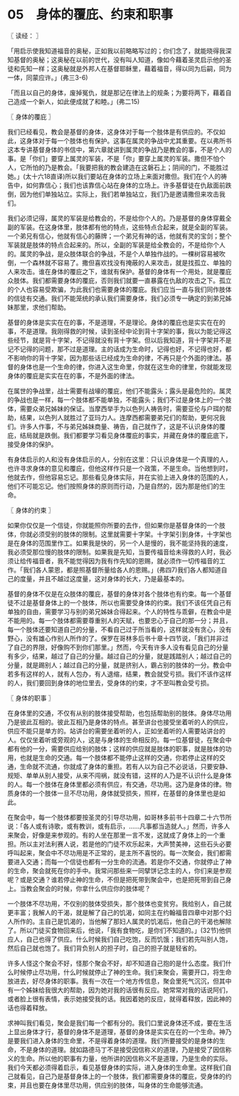 # 05　身体的覆庇、约束和职事



〖 读经： 〗

「用启示使我知道福音的奥秘，正如我以前略略写过的；你们念了，就能晓得我深知基督的奥秘；这奥秘在以前的世代，没有叫人知道，像如今藉着圣灵启示他的圣徒和先知一样；这奥秘就是外邦人在基督耶稣里，藉着福音，得以同为后嗣，同为一体，同蒙应许。」(弗三3-6)

「而且以自己的身体，废掉冤仇，就是那记在律法上的规条；为要将两下，藉着自己造成一个新人，如此便成就了和睦。」(弗二15)



〖 身体的覆庇 〗

我们已经看见，教会是基督的身体，这身体对于每一个肢体是有供应的。不仅如此，这身体对于每一个肢体也有保护。这事在属灵的争战中尤其重要。在以弗所书这本专讲基督身体的书信中，第六章就讲到属灵的争战乃是教会的事，不是个人的事。是「你们」要穿上属灵的军装，不是「你」要穿上属灵的军装。撒但不怕个人，它所怕的乃是教会。「我要把我的教会建造在这磐石上；阴间的门，不能胜过她。」(太十六18直译)所以我们要站在身体的立场上来面对撒但。我们在个人的祷告中，如何靠信心；我们也该靠信心站在身体的立场上。许多基督徒在仇敌面前跌倒，因为他们单独站立。实际上，我们若单独站立，我们乃是邀请撒但来攻击我们。

我们必须记得，属灵的军装是给教会的，不是给你个人的。乃是基督的身体穿戴全副的军装。在这身体里，肢体都有他的特点，这些特点合起来，就是全副的军装。一个弟兄有信心，他就有信心的藤牌；一个弟兄有神的话，他就有灵的宝剑；整个军装就是肢体的特点合起来的。所以，全副的军装是给全教会的，不是给你个人的。属灵的争战，是众肢体联合的争战，不是个人单独作战的。一棵树容易被吹倒，一个森林就不容易了。撒但喜欢找没有掩蔽的人来攻击，就是找孤立、单独的人来攻击。谁在身体的覆庇之下，谁就有保护。基督的身体有一个用处，就是覆庇众肢体。我们都需要身体的覆庇，否则我们就要一直暴露在仇敌的攻击之下。孤立的个人也容易受欺骗，为此我们也需要身体的覆庇。我们应当一直与我们同作肢体的信徒有交通。我们不能笼统的承认我们需要身体，我们必须专一确定的到弟兄姊妹那里，求他们帮助。

基督的身体是实实在在的事，不是道理，不是理论。身体的覆庇也是实实在在的事，不是道理。我刚得救的时候，读到圣经中论到背十字架的事，我以为能记得这些经节，就是背十字架，不记得就没有背十字架。但以后我知道，背十字架并不是记不记得的问题，那不过是道理。主的话成为生命时，记得也好，不记得也好，都不影响你的背十字架，因为那些话已经成为生命的律，不再只是个外面的律法。基督的身体也是一个生命的律，你进入这生命里，你就在这生命的律里，你就能发现身体的覆庇是实实在在的事，不是外面的律法。

在属世的争战里，战士需要有战壕的覆庇，他们不能露头；露头是最危险的。属灵的争战也是一样，每一个肢体都不能单独，不能露头；我们不过是身体上的一个肢体，需要众弟兄姊妹的保证。当摩西举手为以色列人祷告时，需要亚伦与户珥的帮助，结果，以色列人就胜过了亚玛力人。连摩西都需要弟兄们的帮助，更何况我们。许多人作事，不与弟兄姊妹商量、祷告，自己就作了，这是不认识身体的覆庇，结局就是跌倒。我们都要学习看见身体覆庇的事实，并藏在身体的覆庇底下，接受身体的保护。

有身体启示的人和没有身体启示的人，分别在这里：只认识身体是一个真理的人，也许寻求身体的意见和覆庇，但他这样作只是一个政策，不是生命。当他想到时，他就去作，但他容易忘记。那些看见身体实际，并在实验上进入身体的范围的人，他们不可能忘记。他们按照身体的原则而行动，乃是自然的，因为那是他们的生命。



〖 身体的约束 〗

如果你仅仅是一个信徒，你就能照你所要的去作，但如果你是基督身体的一个肢体，你就必须受别的肢体的限制。这里就需要十字架。十字架引到身体，十字架也是在身体的范围里作工。如果我是快的，另一个人是慢的，我不能坚持我的速度，我必须受那位慢的肢体的限制。如果我是先知，当要传福音给未得救的人时，我必须让给传福音者，我不能觉得因为我有作先知的恩赐，就必须作一切传福音的工作。「我们各人蒙恩，都是照基督所量给各人的恩赐。」(弗四7)我们各人都知道自己的度量，并且不越过这度量，这对身体的长大，乃是最基本的。

基督的身体不仅是在众肢体的覆庇，基督的身体对各个肢体也有约束。每一个基督徒不过是基督身体上的一个肢体，所以也需要受身体的约束。我们不该任凭自己有单独的自由，需要学习与别的弟兄姊妹合得起来。个人的特性与乖僻，在教会中是不能用的。每一个肢体都需要尊重别人的天赋，也要忠心于自己的那一分；并且，每一个肢体还要知道自己的分量，不看自己过于所当看的，这样就没有贪心，没有野心，没有雄心作别人所作的了。保罗在哥林多后书十章十四节说，「我们并非过了自己的界限，好像购不到你们那里。」然而，今天有许多人没有看见自己的分量有多少，结果，越过了自己的分量。越过自己的分量，就是践踏别人；越过自己的分量，就是踢别人；越过自己的分量，就是挤别人，霸占别的肢体的一分。教会中若多有这样的人，就有人包办，有人退缩，结果，教会就受亏损。我们不该作这样的人，我们要回到身体的地位里去，受身体的约束，才不至叫教会受亏损。



〖 身体的职事 〗

在身体里的交通，不仅有从别的肢体接受帮助，也包括帮助别的肢体。身体尽功用乃是彼此互相的。彼此互相乃是身体的特点。甚至讲台也接受坐着听的人的供应，供应不能只是单方的。站讲台的需要坐着听的人，正如坐着听的人需要站讲台的人。仅仅坐着听或旁观的人，这是与身体的生命相反的。每一位基督徒，在聚会中都有他的一分，需要供应给别的肢体；这样的供应就是肢体的职事，就是肢体的功用，也就是生命的交通。每一个肢体都不能停止这样的交通，你若停止这样的交通，生命就不流通，你就成了身体的重担。若有人以为自己不必说话，只要安静、规矩、单单从别人接受，从来不闯祸，就没有错，这样的人乃是不认识什么是身体的人。每一个肢体在身体里都必须有供应，有交通，尽功用。这乃是身体的律。物质身体的一个肢体一旦不尽功用，身体就受损失，照样，在基督的身体里也是如此。

在聚会中，每一个肢体都要按圣灵的引导尽功用，如哥林多前书十四章二十六节所说：「各人或有诗歌，或有教训，或有启示，……凡事都当造就人。」然而，许多人来聚会，好像是来参观的。有的人坐在那里一言不发，这就成了身体上的一个重担。所以主对法利赛人说，若是他的门徒不欢乐起来，大声赞美神，这些石头必要呼叫起来，聚会中不尽功用是不正常的，是主所不喜悦的。每一次聚会，我们都需要进入交通；而每一个信徒也都有一分生命的流通。若是你不交通，你就停止了神的生命，聚会就死在你的手中。我常问那些来一同擘饼记念主的人，你们来是参观呢？或是交通？谁若停止神的生命，不但是把死带到聚会中，也是把死带到自己身上。当教会聚会的时候，你拿什么供应你的肢体呢？

一个肢体不尽功用，不仅别的肢体受损失，那个肢体也变贫穷。我给别人，自己就更丰富；我解人的干渴，就是解了自己的饥渴，如同主在约翰福音四章中对那个妇人所作的。主自己是饥渴的，当他解了那妇人属灵的饥渴后，他自己的干渴也解除了。所以门徒买食物回来后，他说，「我有食物吃，是你们不知道的。」(32节)他供应人，自己也得了供应。什么时候我们自己吃饱，反而饥饿；我们若先叫别人饱，然后自己就也饱了。我们背负别人的担子时，自己的担子就是轻省的。

许多人怪这个聚会不好，怪那个聚会不好，却不知道自己抱的是什么态度。我们什么时候停止尽功用，什么时候就停止了神的生命。我们来聚会，需要开口，将生命放进去，好尽身体的职事。我有一次在一个地方传信息，聚会里死气沉沉，但其中有一个姊妹给我很大的帮助，因为她对我的话很有反应。她常常对我的话说阿们，或者脸上很有表情，表示她接受我的话。我因着她的反应，就得着释放，因此神的话也得着释放。

求神叫我们看见，聚会是我们每一个都有分的。我们口里说身体还不成，要在生活上显出身体才行，基督的身体不是道理，基督的身体是实实在在的一个生命。神乃是要我们进入身体的生命里，不是得着身体的道理。我们所要接受的是身体的生命，不是身体的道理。就如路德马丁不是接受因信称义的道理，乃是接受了因信称义的生命。所以他的职事有力量，他所讲的因信称义不是道理，乃是生命的实际。我们今天都必须得着启示，看见基督身体的实际，进入身体的生命里。这样我们自己就看见，自己乃是基督身体上的一个肢体，我们都需要身体的覆庇，受身体的约束，并且也要在身体里尽功用，供应别的肢体，叫身体的生命能够流通。

